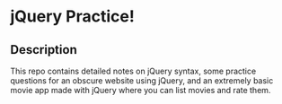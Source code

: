 # jQuery Practice! 

## Description 
 
This repo contains detailed notes on jQuery syntax, some practice questions for an obscure website using jQuery, and an extremely basic movie app made with jQuery where you can list movies and rate them. 
